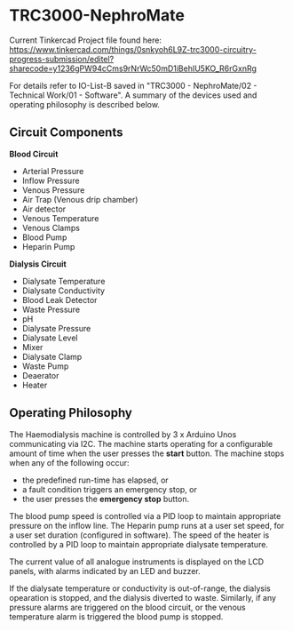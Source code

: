 # TRC3000-NephroMate
Current Tinkercad Project file found here: 
https://www.tinkercad.com/things/0snkyoh6L9Z-trc3000-circuitry-progress-submission/editel?sharecode=y1236gPW94cCms9rNrWc50mD1iBehIU5KO_R6rGxnRg

For details refer to IO-List-B saved in "TRC3000 - NephroMate/02 - Technical Work/01 - Software". A summary of the devices used and operating philosophy is described below.

## Circuit Components
**Blood Circuit**
* Arterial Pressure
* Inflow Pressure
* Venous Pressure
* Air Trap (Venous drip chamber)
* Air detector
* Venous Temperature
* Venous Clamps
* Blood Pump
* Heparin Pump

**Dialysis Circuit**
* Dialysate Temperature
* Dialysate Conductivity
* Blood Leak Detector
* Waste Pressure
* pH
* Dialysate Pressure
* Dialysate Level
* Mixer
* Dialysate Clamp
* Waste Pump
* Deaerator
* Heater

## Operating Philosophy
The Haemodialysis machine is controlled by 3 x Arduino Unos communicating via I2C. The machine starts operating for a configurable amount of time when the user presses the **start** button. The machine stops when any of the following occur:
* the predefined run-time has elapsed, or
* a fault condition triggers an emergency stop, or
* the user presses the **emergency stop** button.

The blood pump speed is controlled via a PID loop to maintain appropriate pressure on the inflow line. The Heparin pump runs at a user set speed, for a user set duration (configured in software). The speed of the heater is controlled by a PID loop to maintain appropriate dialysate temperature.

The current value of all analogue instruments is displayed on the LCD panels, with alarms indicated by an LED and buzzer.

If the dialysate temperature or conductivity is out-of-range, the dialysis opearation is stopped, and the dialysis diverted to waste. Similarly, if any pressure alarms are triggered on the blood circuit, or the venous temperature alarm is triggered the blood pump is stopped.
